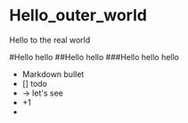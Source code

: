 # Hello_outer_world
Hello to the real world 

#Hello hello
##Hello hello
###Hello hello hello

- Markdown bullet
- [] todo
- -> let's see
- +1
- 

